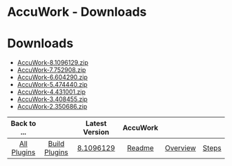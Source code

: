 
AccuWork - Downloads
====================

# Downloads

- [AccuWork-8.1096129.zip](https://raw.githubusercontent.com/UrbanCode/IBM-UCB-PLUGINS/main/files/AccuWork/AccuWork-8.1096129.zip)
- [AccuWork-7.752908.zip](https://raw.githubusercontent.com/UrbanCode/IBM-UCB-PLUGINS/main/files/AccuWork/AccuWork-7.752908.zip)
- [AccuWork-6.604290.zip](https://raw.githubusercontent.com/UrbanCode/IBM-UCB-PLUGINS/main/files/AccuWork/AccuWork-6.604290.zip)
- [AccuWork-5.474440.zip](https://raw.githubusercontent.com/UrbanCode/IBM-UCB-PLUGINS/main/files/AccuWork/AccuWork-5.474440.zip)
- [AccuWork-4.431001.zip](https://raw.githubusercontent.com/UrbanCode/IBM-UCB-PLUGINS/main/files/AccuWork/AccuWork-4.431001.zip)
- [AccuWork-3.408455.zip](https://raw.githubusercontent.com/UrbanCode/IBM-UCB-PLUGINS/main/files/AccuWork/AccuWork-3.408455.zip)
- [AccuWork-2.350686.zip](https://raw.githubusercontent.com/UrbanCode/IBM-UCB-PLUGINS/main/files/AccuWork/AccuWork-2.350686.zip)

|Back to ...||Latest Version|AccuWork |||
| :---: | :---: | :---: | :---: | :---: | :---: |
|[All Plugins](../../index.md)|[Build Plugins](../README.md)|[8.1096129](https://raw.githubusercontent.com/UrbanCode/IBM-UCB-PLUGINS/main/files/AccuWork/AccuWork-8.1096129.zip)|[Readme](README.md)|[Overview](overview.md)|[Steps](steps.md)|
